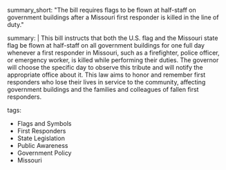 summary_short: "The bill requires flags to be flown at half-staff on government buildings after a Missouri first responder is killed in the line of duty."

summary: |
  This bill instructs that both the U.S. flag and the Missouri state flag be flown at half-staff on all government buildings for one full day whenever a first responder in Missouri, such as a firefighter, police officer, or emergency worker, is killed while performing their duties. The governor will choose the specific day to observe this tribute and will notify the appropriate office about it. This law aims to honor and remember first responders who lose their lives in service to the community, affecting government buildings and the families and colleagues of fallen first responders.

tags:
  - Flags and Symbols
  - First Responders
  - State Legislation
  - Public Awareness
  - Government Policy
  - Missouri
